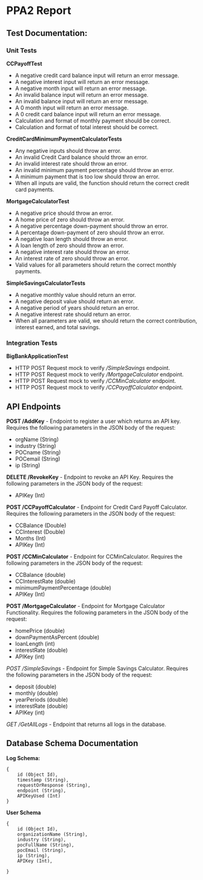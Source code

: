 # PPA2 Report
## Test Documentation:

### Unit Tests
**CCPayoffTest**
* A negative credit card balance input will return an error message.
* A negative interest input will return an error message.
* A negative month input will return an error message.
* An invalid balance input will return an error message.
* An invalid balance input will return an error message.
* A 0 month input will return an error message.
* A 0 credit card balance input will return an error message.
* Calculation and format of monthly payment should be correct.
* Calculation and format of total interest should be correct.

**CreditCardMinimumPaymentCalculatorTests**
* Any negative inputs should throw an error.
* An invalid Credit Card balance should throw an error.
* An invalid interest rate should throw an error.
* An invalid minimum payment percentage should throw an error.
* A minimum payment that is too low should throw an error.
* When all inputs are valid, the function should return the correct credit card payments.

**MortgageCalculatorTest**
* A negative price should throw an error.
* A home price of zero should throw an error.
* A negative percentage down-payment should throw an error.
* A percentage down-payment of zero should throw an error.
* A negative loan length should throw an error.
* A loan length of zero should throw an error.
* A negative interest rate should throw an error.
* An interest rate of zero should throw an error.
* Valid values for all parameters should return the correct monthly payments.

**SimpleSavingsCalculatorTests**
* A negative monthly value should return an error.
* A negative deposit value should return an error.
* A negative period of years should return an error.
* A negative interest rate should return an error.
* When all parameters are valid, we should return the correct contribution, interest earned, and total savings. 

### Integration Tests
**BigBankApplicationTest**
* HTTP POST Request mock to verify */SimpleSavings* endpoint.
* HTTP POST Request mock to verify */MortgageCalculator* endpoint.
* HTTP POST Request mock to verify */CCMinCalculator* endpoint.
* HTTP POST Request mock to verify */CCPayoffCalculator* endpoint.


## API Endpoints
**POST /AddKey** - Endpoint to register a user which returns an API key. 
Requires the following parameters in the JSON body of the request:
* orgName (String)
* industry (String)
* POCname (String)
* POCemail (String)
* ip (String)
    
**DELETE /RevokeKey** - Endpoint to revoke an API Key.
Requires the following parameters in the JSON body of the request:
* APIKey (Int)

**POST /CCPayoffCalculator** - Endpoint for Credit Card Payoff Calculator.
Requires the following parameters in the JSON body of the request:
* CCBalance (Double)
* CCInterest (Double)
* Months (Int)
* APIKey (Int)

**POST /CCMinCalculator** - Endpoint for CCMinCalculator.
Requires the following parameters in the JSON body of the request:
* CCBalance (double)
* CCInterestRate (double)
* minimumPaymentPercentage (double)
* APIKey (Int)


**POST /MortgageCalculator** - Endpoint for Mortgage Calculator Functionality.
Requires the following parameters in the JSON body of the request:
* homePrice (double)
* downPaymentAsPercent (double)
* loanLength (int)
* interestRate (double)
* APIKey (int)

*POST /SimpleSavings* - Endpoint for Simple Savings Calculator.
Requires the following parameters in the JSON body of the request:
* deposit (double)
* monthly (double)
* yearPeriods (double)
* interestRate (double)
* APIKey (int)

*GET /GetAllLogs* - Endpoint that returns all logs in the database.

## Database Schema Documentation
**Log Schema:**
```
{
    id (Object Id),
    timestamp (String),
    requestOrResponse (String),
    endpoint (String),
    APIKeyUsed (Int)
}
```
**User Schema**
```
{
    id (Object Id),
    organizationName (String),
    industry (String),
    pocFullName (String),
    pocEmail (String),
    ip (String),
    APIKey (Int),

}
```
